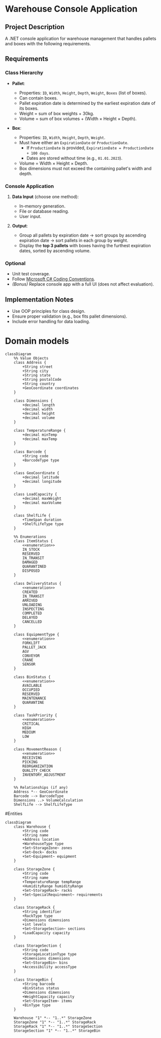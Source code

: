 # Warehouse Console Application

## Project Description
A .NET console application for warehouse management that handles pallets and boxes with the following requirements.

## Requirements

### Class Hierarchy
- **Pallet**:
  - Properties: `ID`, `Width`, `Height`, `Depth`, `Weight`, `Boxes` (list of boxes).
  - Can contain boxes.
  - Pallet expiration date is determined by the earliest expiration date of its boxes.
  - Weight = sum of box weights + 30kg.
  - Volume = sum of box volumes + (Width × Height × Depth).

- **Box**:
  - Properties: `ID`, `Width`, `Height`, `Depth`, `Weight`.
  - Must have either an `ExpirationDate` or `ProductionDate`.
    - If `ProductionDate` is provided, `ExpirationDate = ProductionDate + 100 days`.
    - Dates are stored without time (e.g., `01.01.2023`).
  - Volume = Width × Height × Depth.
  - Box dimensions must not exceed the containing pallet's width and depth.

### Console Application
1. **Data Input** (choose one method):
   - In-memory generation.
   - File or database reading.
   - User input.

2. **Output**:
   - Group all pallets by expiration date → sort groups by ascending expiration date → sort pallets in each group by weight.
   - Display the **top 3 pallets** with boxes having the furthest expiration dates, sorted by ascending volume.

### Optional
- Unit test coverage.
- Follow [Microsoft C# Coding Conventions](https://learn.microsoft.com/en-us/dotnet/csharp/fundamentals/coding-style/coding-conventions).
- *(Bonus)* Replace console app with a full UI (does not affect evaluation).

## Implementation Notes
- Use OOP principles for class design.
- Ensure proper validation (e.g., box fits pallet dimensions).
- Include error handling for data loading.  

# Domain models  
```mermaid  
classDiagram
    %% Value Objects
    class Address {
        +String street
        +String city
        +String state
        +String postalCode
        +String country
        +GeoCoordinate coordinates
    }

    class Dimensions {
        +decimal length
        +decimal width
        +decimal height
        +decimal volume
    }

    class TemperatureRange {
        +decimal minTemp
        +decimal maxTemp
    }

    class Barcode {
        +String code
        +BarcodeType type
    }

    class GeoCoordinate {
        +decimal latitude
        +decimal longitude
    }

    class LoadCapacity {
        +decimal maxWeight
        +decimal maxVolume
    }

    class ShelfLife {
        +TimeSpan duration
        +ShelfLifeType type
    }

    %% Enumerations
    class ItemStatus {
        <<enumeration>>
        IN_STOCK
        RESERVED
        IN_TRANSIT
        DAMAGED
        QUARANTINED
        DISPOSED
    }

    class DeliveryStatus {
        <<enumeration>>
        CREATED
        IN_TRANSIT
        ARRIVED
        UNLOADING
        INSPECTING
        COMPLETED
        DELAYED
        CANCELLED
    }

    class EquipmentType {
        <<enumeration>>
        FORKLIFT
        PALLET_JACK
        AGV
        CONVEYOR
        CRANE
        SENSOR
    }

    class BinStatus {
        <<enumeration>>
        AVAILABLE
        OCCUPIED
        RESERVED
        MAINTENANCE
        QUARANTINE
    }

    class TaskPriority {
        <<enumeration>>
        CRITICAL
        HIGH
        MEDIUM
        LOW
    }

    class MovementReason {
        <<enumeration>>
        RECEIVING
        PICKING
        REORGANIZATION
        QUALITY_CHECK
        INVENTORY_ADJUSTMENT
    }

    %% Relationships (if any)
    Address *-- GeoCoordinate
    Barcode --> BarcodeType
    Dimensions ..> VolumeCalculation
    ShelfLife --> ShelfLifeType
```  
#Entities  
```mermaid  
classDiagram
    class Warehouse {
        +String code
        +String name
        +Address location
        +WarehouseType type
        +Set~StorageZone~ zones
        +Set~Dock~ docks
        +Set~Equipment~ equipment
    }

    class StorageZone {
        +String code
        +String name
        +TemperatureRange tempRange
        +HumidityRange humidityRange
        +Set~StorageRack~ racks
        +Set~SpecialRequirement~ requirements
    }

    class StorageRack {
        +String identifier
        +RackType type
        +Dimensions dimensions
        +int levels
        +Set~StorageSection~ sections
        +LoadCapacity capacity
    }

    class StorageSection {
        +String code
        +StorageLocationType type
        +Dimensions dimensions
        +Set~StorageBin~ bins
        +Accessibility accessType
    }

    class StorageBin {
        +String barcode
        +BinStatus status
        +Dimensions dimensions
        +WeightCapacity capacity
        +Set~StorageItem~ items
        +BinType type
    }

    Warehouse "1" *-- "1..*" StorageZone
    StorageZone "1" *-- "1..*" StorageRack
    StorageRack "1" *-- "1..*" StorageSection
    StorageSection "1" *-- "1..*" StorageBin  
```


